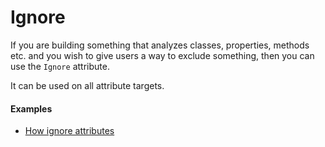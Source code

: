 # Ignore

If you are building something that analyzes classes, properties, methods etc. and you wish to give users a way to exclude something, then you can use the `Ignore` attribute.

It can be used on all attribute targets.

#### Examples

- [How ignore attributes](../Examples#how-to-ignore-attributes)